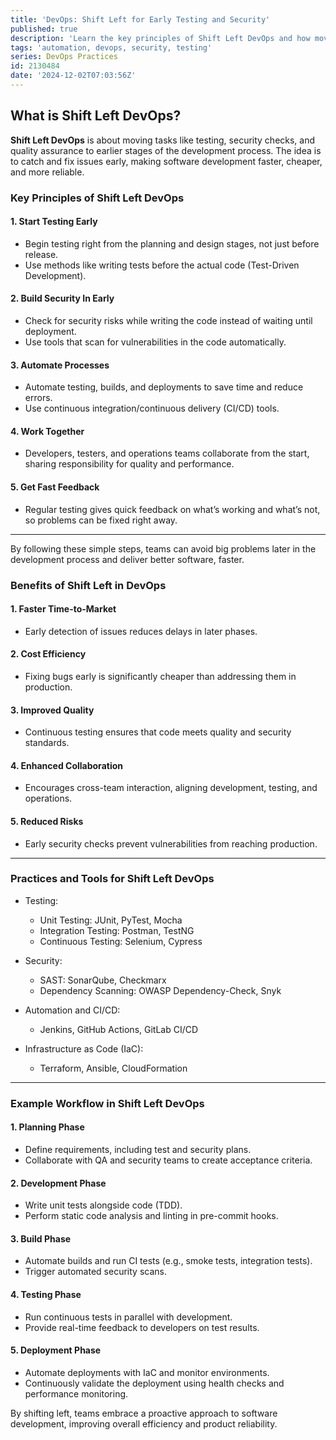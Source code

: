 ```yaml
---
title: 'DevOps: Shift Left for Early Testing and Security'
published: true
description: 'Learn the key principles of Shift Left DevOps and how moving testing and security to earlier stages in development can save time, reduce costs, and improve software quality.'
tags: 'automation, devops, security, testing'
series: DevOps Practices
id: 2130484
date: '2024-12-02T07:03:56Z'
---
```


## What is Shift Left DevOps?

**Shift Left DevOps** is about moving tasks like testing, security checks, and quality assurance to earlier stages of the development process. The idea is to catch and fix issues early, making software development faster, cheaper, and more reliable.

### Key Principles of Shift Left DevOps

#### 1. Start Testing Early

- Begin testing right from the planning and design stages, not just before release.
- Use methods like writing tests before the actual code (Test-Driven Development).

#### 2. Build Security In Early

- Check for security risks while writing the code instead of waiting until deployment.
- Use tools that scan for vulnerabilities in the code automatically.

#### 3. Automate Processes

- Automate testing, builds, and deployments to save time and reduce errors.
- Use continuous integration/continuous delivery (CI/CD) tools.

#### 4. Work Together

- Developers, testers, and operations teams collaborate from the start, sharing responsibility for quality and performance.

#### 5. Get Fast Feedback

- Regular testing gives quick feedback on what’s working and what’s not, so problems can be fixed right away.

---

By following these simple steps, teams can avoid big problems later in the development process and deliver better software, faster.

### Benefits of Shift Left in DevOps

#### 1. Faster Time-to-Market

- Early detection of issues reduces delays in later phases.

#### 2. Cost Efficiency

- Fixing bugs early is significantly cheaper than addressing them in production.

#### 3. Improved Quality

- Continuous testing ensures that code meets quality and security standards.

#### 4. Enhanced Collaboration

- Encourages cross-team interaction, aligning development, testing, and operations.

#### 5. Reduced Risks

- Early security checks prevent vulnerabilities from reaching production.

---

### Practices and Tools for Shift Left DevOps

- Testing:
  - Unit Testing: JUnit, PyTest, Mocha
  - Integration Testing: Postman, TestNG
  - Continuous Testing: Selenium, Cypress

- Security:
  - SAST: SonarQube, Checkmarx
  - Dependency Scanning: OWASP Dependency-Check, Snyk

- Automation and CI/CD:
  - Jenkins, GitHub Actions, GitLab CI/CD

- Infrastructure as Code (IaC):
  - Terraform, Ansible, CloudFormation

---

### Example Workflow in Shift Left DevOps

#### 1. Planning Phase

- Define requirements, including test and security plans.
- Collaborate with QA and security teams to create acceptance criteria.

#### 2. Development Phase

- Write unit tests alongside code (TDD).
- Perform static code analysis and linting in pre-commit hooks.

#### 3. Build Phase

- Automate builds and run CI tests (e.g., smoke tests, integration tests).
- Trigger automated security scans.

#### 4. Testing Phase

- Run continuous tests in parallel with development.
- Provide real-time feedback to developers on test results.

#### 5. Deployment Phase

- Automate deployments with IaC and monitor environments.
- Continuously validate the deployment using health checks and performance monitoring.

By shifting left, teams embrace a proactive approach to software development, improving overall efficiency and product reliability.
